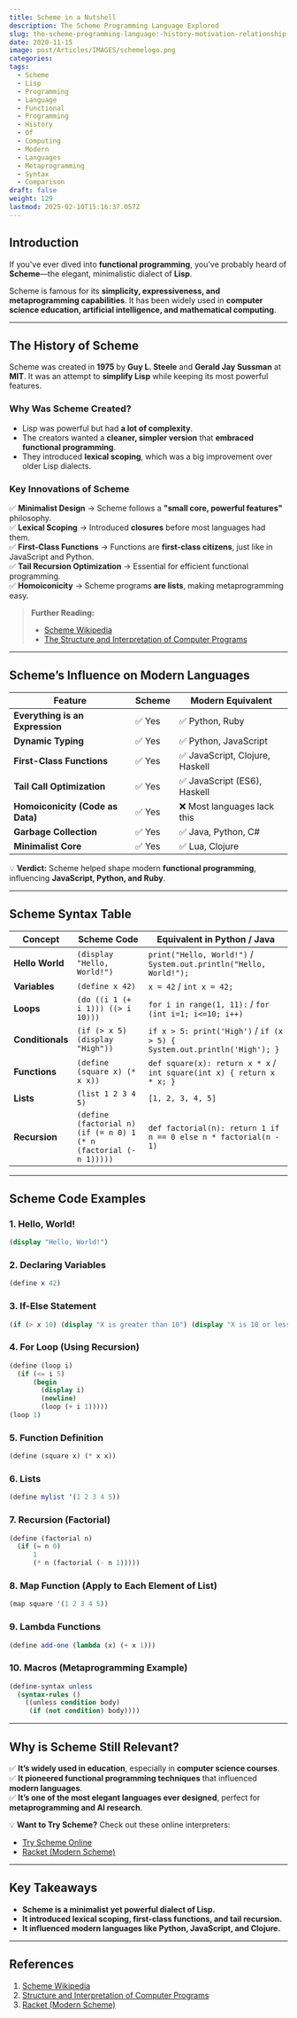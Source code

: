 ```yaml
---
title: Scheme in a Nutshell
description: The Scheme Programming Language Explored
slug: the-scheme-programming-language:-history-motivation-relationship-to-modern-languages-and-10-code-examples
date: 2020-11-15
image: post/Articles/IMAGES/schemelogo.png
categories: 
tags:
  - Scheme
  - Lisp
  - Programming
  - Language
  - Functional
  - Programming
  - History
  - Of
  - Computing
  - Modern
  - Languages
  - Metaprogramming
  - Syntax
  - Comparison
draft: false
weight: 129
lastmod: 2025-02-10T15:16:37.057Z
---
```

<!-- 
# The Scheme Programming Language: History, Motivation, Relationship to Modern Languages, and 10 Code Examples
-->

## Introduction

If you've ever dived into **functional programming**, you've probably heard of **Scheme**—the elegant, minimalistic dialect of **Lisp**.

Scheme is famous for its **simplicity, expressiveness, and metaprogramming capabilities**. It has been widely used in **computer science education, artificial intelligence, and mathematical computing**.

<!-- 
In this article, we’ll explore:  

- The **history and motivation** behind Scheme.  
- How it influenced **modern programming languages**.  
- **10 real code examples** of Scheme in action.  
- A **table of Scheme syntax** compared to modern languages.  
-->

***

## The History of Scheme

Scheme was created in **1975** by **Guy L. Steele** and **Gerald Jay Sussman** at **MIT**. It was an attempt to **simplify Lisp** while keeping its most powerful features.

### **Why Was Scheme Created?**

* Lisp was powerful but had **a lot of complexity**.
* The creators wanted a **cleaner, simpler version** that **embraced functional programming**.
* They introduced **lexical scoping**, which was a big improvement over older Lisp dialects.

### **Key Innovations of Scheme**

✅ **Minimalist Design** → Scheme follows a **"small core, powerful features"** philosophy.\
✅ **Lexical Scoping** → Introduced **closures** before most languages had them.\
✅ **First-Class Functions** → Functions are **first-class citizens**, just like in JavaScript and Python.\
✅ **Tail Recursion Optimization** → Essential for efficient functional programming.\
✅ **Homoiconicity** → Scheme programs **are lists**, making metaprogramming easy.

> **Further Reading:**
>
> * [Scheme Wikipedia](https://en.wikipedia.org/wiki/Scheme_\(programming_language\))
> * [The Structure and Interpretation of Computer Programs](https://mitpress.mit.edu/sites/default/files/sicp/full-text/book/book.html)

***

## Scheme’s Influence on Modern Languages

| Feature                          | Scheme | Modern Equivalent              |
| -------------------------------- | ------ | ------------------------------ |
| **Everything is an Expression**  | ✅ Yes  | ✅ Python, Ruby                 |
| **Dynamic Typing**               | ✅ Yes  | ✅ Python, JavaScript           |
| **First-Class Functions**        | ✅ Yes  | ✅ JavaScript, Clojure, Haskell |
| **Tail Call Optimization**       | ✅ Yes  | ✅ JavaScript (ES6), Haskell    |
| **Homoiconicity (Code as Data)** | ✅ Yes  | ❌ Most languages lack this     |
| **Garbage Collection**           | ✅ Yes  | ✅ Java, Python, C#             |
| **Minimalist Core**              | ✅ Yes  | ✅ Lua, Clojure                 |

💡 **Verdict:** Scheme helped shape modern **functional programming**, influencing **JavaScript, Python, and Ruby**.

***

## Scheme Syntax Table

| Concept          | Scheme Code                                                       | Equivalent in Python / Java                                              |
| ---------------- | ----------------------------------------------------------------- | ------------------------------------------------------------------------ |
| **Hello World**  | `(display "Hello, World!")`                                       | `print("Hello, World!")` / `System.out.println("Hello, World!");`        |
| **Variables**    | `(define x 42)`                                                   | `x = 42` / `int x = 42;`                                                 |
| **Loops**        | `(do ((i 1 (+ i 1))) ((> i 10)))`                                 | `for i in range(1, 11):` / `for (int i=1; i<=10; i++)`                   |
| **Conditionals** | `(if (> x 5) (display "High"))`                                   | `if x > 5: print('High')` / `if (x > 5) { System.out.println('High'); }` |
| **Functions**    | `(define (square x) (* x x))`                                     | `def square(x): return x * x` / `int square(int x) { return x * x; }`    |
| **Lists**        | `(list 1 2 3 4 5)`                                                | `[1, 2, 3, 4, 5]`                                                        |
| **Recursion**    | `(define (factorial n) (if (= n 0) 1 (* n (factorial (- n 1)))))` | `def factorial(n): return 1 if n == 0 else n * factorial(n - 1)`         |

***

## Scheme Code Examples

### **1. Hello, World!**

```scheme
(display "Hello, World!")
```

### **2. Declaring Variables**

```scheme
(define x 42)
```

### **3. If-Else Statement**

```scheme
(if (> x 10) (display "X is greater than 10") (display "X is 10 or less"))
```

### **4. For Loop (Using Recursion)**

```scheme
(define (loop i)
  (if (<= i 5)
      (begin
        (display i)
        (newline)
        (loop (+ i 1)))))
(loop 1)
```

### **5. Function Definition**

```scheme
(define (square x) (* x x))
```

### **6. Lists**

```scheme
(define mylist '(1 2 3 4 5))
```

### **7. Recursion (Factorial)**

```scheme
(define (factorial n)
  (if (= n 0)
      1
      (* n (factorial (- n 1)))))
```

### **8. Map Function (Apply to Each Element of List)**

```scheme
(map square '(1 2 3 4 5))
```

### **9. Lambda Functions**

```scheme
(define add-one (lambda (x) (+ x 1)))
```

### **10. Macros (Metaprogramming Example)**

```scheme
(define-syntax unless
  (syntax-rules ()
    ((unless condition body)
     (if (not condition) body))))
```

***

## Why is Scheme Still Relevant?

✅ **It’s widely used in education**, especially in **computer science courses**.\
✅ **It pioneered functional programming techniques** that influenced **modern languages**.\
✅ **It’s one of the most elegant languages ever designed**, perfect for **metaprogramming and AI research**.

💡 **Want to Try Scheme?** Check out these online interpreters:

* [Try Scheme Online](https://repl.it/languages/scheme)
* [Racket (Modern Scheme)](https://racket-lang.org/)

***

## Key Takeaways

* **Scheme is a minimalist yet powerful dialect of Lisp.**
* **It introduced lexical scoping, first-class functions, and tail recursion.**
* **It influenced modern languages like Python, JavaScript, and Clojure.**

***

## References

1. [Scheme Wikipedia](https://en.wikipedia.org/wiki/Scheme_\(programming_language\))
2. [Structure and Interpretation of Computer Programs](https://mitpress.mit.edu/sites/default/files/sicp/full-text/book/book.html)
3. [Racket (Modern Scheme)](https://racket-lang.org/)
